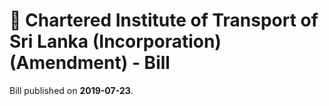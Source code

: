 # 📄  Chartered Institute of Transport of Sri Lanka (Incorporation) (Amendment) - Bill

Bill published on **2019-07-23**.
